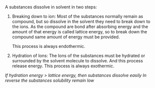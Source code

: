 
A substances dissolve in solvent in two steps:

1. Breaking down to ion: Most of the substances normally remain as compound, but so dissolve in the solvent they need to break down to the ions. 
   As the compound are bond after absorbing energy and the amount of that energy is called lattice energy, so to break down the compound same amount of energy must be provided.
   
   This process is always endothermic.

1. Hydration of Ions: The Ions of the substances must be hydrated or surrounded by the solvent molecule to dissolve. And this process release energy.
   This process is always exothermic.

*If hydration energy > lattice energy, then substances dissolve easily*
*In reverse the substances solubility remain low*
